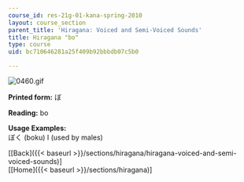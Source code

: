 ```yaml
---
course_id: res-21g-01-kana-spring-2010
layout: course_section
parent_title: 'Hiragana: Voiced and Semi-Voiced Sounds'
title: Hiragana "bo"
type: course
uid: bc710646281a25f409b92bbbdb07c5b0

---
```


![0460.gif](/coursemedia/res-21g-01-kana-spring-2010/0afaf02459d0354a3ce51d597c7334f7_0460.gif)

**Printed form:** ぼ

**Reading:** bo

**Usage Examples:**  
ぼく (boku) I (used by males)

  
\[[Back]({{< baseurl >}}/sections/hiragana/hiragana-voiced-and-semi-voiced-sounds)\]  
\[[Home]({{< baseurl >}}/sections/hiragana)\]